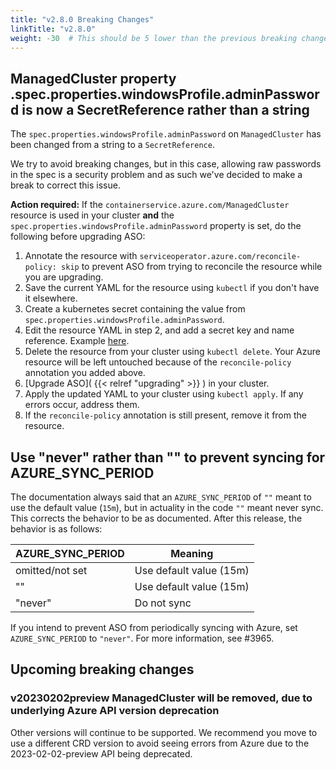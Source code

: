 ```yaml
---
title: "v2.8.0 Breaking Changes"
linkTitle: "v2.8.0"
weight: -30  # This should be 5 lower than the previous breaking change document
---
```


## ManagedCluster property .spec.properties.windowsProfile.adminPassword is now a SecretReference rather than a string

The `spec.properties.windowsProfile.adminPassword` on `ManagedCluster` has been changed from a string to a 
`SecretReference`. 

We try to avoid breaking changes, but in this case, allowing raw passwords in the spec is a security 
problem and as such we've decided to make a break to correct this issue.

**Action required:** If the `containerservice.azure.com/ManagedCluster` resource is used in your cluster 
**and** the `spec.properties.windowsProfile.adminPassword` property is set, do the 
following before upgrading ASO:

1. Annotate the resource with `serviceoperator.azure.com/reconcile-policy: skip` to prevent ASO from trying 
   to reconcile the resource while you are upgrading.
2. Save the current YAML for the resource using `kubectl` if you don't have it elsewhere.
3. Create a kubernetes secret containing the value from `spec.properties.windowsProfile.adminPassword`.
4. Edit the resource YAML in step 2, and add a secret key and name reference. 
   Example [here](https://github.com/Azure/azure-service-operator/blob/main/v2/samples/apimanagement/v1api20230501preview/v1api20230501preview_authorizationprovider.yaml#L12).
5. Delete the resource from your cluster using `kubectl delete`. Your Azure resource will be left untouched because 
   of the `reconcile-policy` annotation you added above.
6. [Upgrade ASO]( {{< relref "upgrading" >}} ) in your cluster.
7. Apply the updated YAML to your cluster using `kubectl apply`. If any errors occur, address them.
8. If the `reconcile-policy` annotation is still present, remove it from the resource.

## Use "never" rather than "" to prevent syncing for AZURE_SYNC_PERIOD

The documentation always said that an `AZURE_SYNC_PERIOD` of `""` meant to use the default value (`15m`), but
in actuality in the code `""` meant never sync. This corrects the behavior to be as documented. After this release,
the behavior is as follows:

| AZURE_SYNC_PERIOD | Meaning                  |
| ----------------- | ------------------------ |
| omitted/not set   | Use default value (15m)  |
| ""                | Use default value (15m)  |
| "never"           | Do not sync              |

If you intend to prevent ASO from periodically syncing with Azure, set `AZURE_SYNC_PERIOD` to `"never"`.
For more information, see #3965.

## Upcoming breaking changes

### v20230202preview ManagedCluster will be removed, due to underlying Azure API version deprecation

Other versions will continue to be supported. We recommend you move to use a different CRD version to avoid
seeing errors from Azure due to the 2023-02-02-preview API being deprecated.
